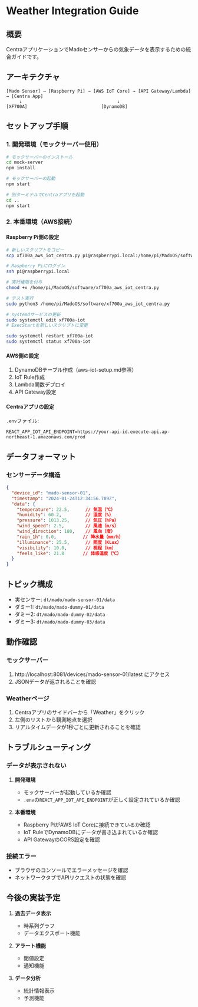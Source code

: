 # Weather Integration Guide

## 概要

CentraアプリケーションでMadoセンサーからの気象データを表示するための統合ガイドです。

## アーキテクチャ

```
[Mado Sensor] → [Raspberry Pi] → [AWS IoT Core] → [API Gateway/Lambda] → [Centra App]
     ↓                                    ↓
[XF700A]                            [DynamoDB]
```

## セットアップ手順

### 1. 開発環境（モックサーバー使用）

```bash
# モックサーバーのインストール
cd mock-server
npm install

# モックサーバーの起動
npm start

# 別ターミナルでCentraアプリを起動
cd ..
npm start
```

### 2. 本番環境（AWS接続）

#### Raspberry Pi側の設定

```bash
# 新しいスクリプトをコピー
scp xf700a_aws_iot_centra.py pi@raspberrypi.local:/home/pi/MadoOS/software/

# Raspberry Piにログイン
ssh pi@raspberrypi.local

# 実行権限を付与
chmod +x /home/pi/MadoOS/software/xf700a_aws_iot_centra.py

# テスト実行
sudo python3 /home/pi/MadoOS/software/xf700a_aws_iot_centra.py

# systemdサービスの更新
sudo systemctl edit xf700a-iot
# ExecStartを新しいスクリプトに変更

sudo systemctl restart xf700a-iot
sudo systemctl status xf700a-iot
```

#### AWS側の設定

1. DynamoDBテーブル作成（aws-iot-setup.md参照）
2. IoT Rule作成
3. Lambda関数デプロイ
4. API Gateway設定

#### Centraアプリの設定

`.env`ファイル:
```
REACT_APP_IOT_API_ENDPOINT=https://your-api-id.execute-api.ap-northeast-1.amazonaws.com/prod
```

## データフォーマット

### センサーデータ構造

```json
{
  "device_id": "mado-sensor-01",
  "timestamp": "2024-01-24T12:34:56.789Z",
  "data": {
    "temperature": 22.5,      // 気温（℃）
    "humidity": 60.2,         // 湿度（%）
    "pressure": 1013.25,      // 気圧（hPa）
    "wind_speed": 2.5,        // 風速（m/s）
    "wind_direction": 180,    // 風向（度）
    "rain_1h": 0.0,          // 降水量（mm/h）
    "illuminance": 25.5,      // 照度（KLux）
    "visibility": 10.0,       // 視程（km）
    "feels_like": 21.8       // 体感温度（℃）
  }
}
```

## トピック構成

- 実センサー: `dt/mado/mado-sensor-01/data`
- ダミー1: `dt/mado/mado-dummy-01/data`
- ダミー2: `dt/mado/mado-dummy-02/data`
- ダミー3: `dt/mado/mado-dummy-03/data`

## 動作確認

### モックサーバー

1. http://localhost:8081/devices/mado-sensor-01/latest にアクセス
2. JSONデータが返されることを確認

### Weatherページ

1. Centraアプリのサイドバーから「Weather」をクリック
2. 左側のリストから観測地点を選択
3. リアルタイムデータが1秒ごとに更新されることを確認

## トラブルシューティング

### データが表示されない

1. **開発環境**
   - モックサーバーが起動しているか確認
   - `.env`の`REACT_APP_IOT_API_ENDPOINT`が正しく設定されているか確認

2. **本番環境**
   - Raspberry PiがAWS IoT Coreに接続できているか確認
   - IoT RuleでDynamoDBにデータが書き込まれているか確認
   - API GatewayのCORS設定を確認

### 接続エラー

- ブラウザのコンソールでエラーメッセージを確認
- ネットワークタブでAPIリクエストの状態を確認

## 今後の実装予定

1. **過去データ表示**
   - 時系列グラフ
   - データエクスポート機能

2. **アラート機能**
   - 閾値設定
   - 通知機能

3. **データ分析**
   - 統計情報表示
   - 予測機能